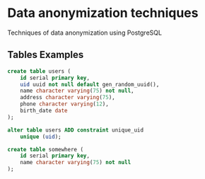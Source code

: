 # Data anonymization techniques
Techniques of data anonymization using PostgreSQL

## Tables Examples
```sql
create table users (
    id serial primary key,
    uid uuid not null default gen_random_uuid(),
    name character varying(75) not null,
    address character varying(75),
    phone character varying(12),
    birth_date date
);

alter table users ADD constraint unique_uid
    unique (uid);

create table somewhere (
    id serial primary key,
    name character varying(75) not null
);

```
